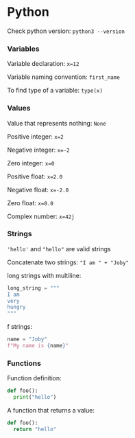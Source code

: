 # Python

Check python version: `python3 --version`

### Variables

Variable declaration: `x=12`

Variable naming convention: `first_name`

To find type of a variable: `type(x)`

### Values

Value that represents nothing: `None`

Positive integer: `x=2`

Negative integer: `x=-2`

Zero integer: `x=0`

Positive float: `x=2.0`

Negative float: `x=-2.0`

Zero float: `x=0.0`

Complex number: `x=42j`

### Strings
`'hello'` and `"hello"` are valid strings

Concatenate two strings: `"I am " + "Joby"`

long strings with multiline:
```python
long_string = """
I am
very
hungry
"""
```

f strings:
```python
name = "Joby"
f"My name is {name}"
```

### Functions

Function definition:
```python
def foo():
  print("hello")
```

A function that returns a value:
```python
def foo():
  return "hello"
```
